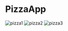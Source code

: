 # PizzaApp
![pizza1](https://github.com/roaeldhimni/PizzaApp/assets/128164812/fceaf166-37fa-4363-8d19-8d1b39d53f36)
![pizza2](https://github.com/roaeldhimni/PizzaApp/assets/128164812/a2967a0e-4b9a-4f16-be22-f60920041ea1)
 ![pizza3](https://github.com/roaeldhimni/PizzaApp/assets/128164812/b5b1f8ea-6c84-460d-9062-77685b32c017)

